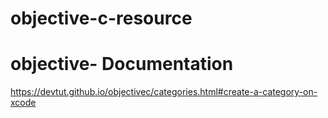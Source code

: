 # objective-c-resource

# objective- Documentation
https://devtut.github.io/objectivec/categories.html#create-a-category-on-xcode
